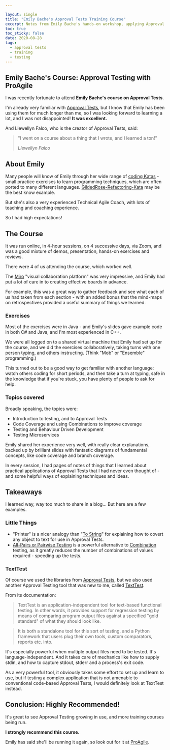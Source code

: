 ```yaml
---

layout: single
title: "Emily Bache's Approval Tests Training Course"
excerpt: Notes from Emily Bache's hands-on workshop, applying Approval Tests in Java and C# on wide range of scenarios
toc: true
toc_sticky: false
date: 2020-08-28
tags:
  - approval tests
  - training
  - testing
---
```


## Emily Bache's Course: Approval Testing with ProAgile

I was recently fortunate to attend **Emily Bache's course on Approval Tests**.

I'm already very familiar with [Approval Tests](/blog/tags.html#approval-tests), but I know that Emily has been using them for much longer than me, so I was looking forward to learning a lot, and I was not disappointed! **It was excellent.**

And Llewellyn Falco, who is the creator of Approval Tests, said:

> "I went on a course about a thing that I wrote, and I learned a ton!"
>
> *Llewellyn Falco*

## About Emily

Many people will know of Emily through her wide range of [coding Katas](https://github.com/emilybache) - small practice exercises to learn programming techniques, which are often ported to many different languages. [GildedRose-Refactoring-Kata](https://github.com/emilybache/GildedRose-Refactoring-Kata) may be the best know example.

But she's also a very experienced Technical Agile Coach, with lots of teaching and coaching experience.

So I had high expectations!

## The Course

It was run online, in 4-hour sessions, on 4 successive days, via Zoom, and was a good mixture of demos, presentation, hands-on exercises and reviews.

There were 4 of us attending the course, which worked well.

The [Miro](https://miro.com/) "visual collaboration platform" was very impressive, and Emily had put a lot of care in to creating effective boards in advance.

For example, this was a great way to gather feedback and see what each of us had taken from each section - with an added bonus that the mind-maps on retrospectives provided a useful summary of things we learned.

### Exercises

Most of the exercises were in Java - and Emily's slides gave example code in both C# and Java, and I'm most experienced in C++.

We were all logged on to a shared virtual machine that Emily had set up for the course, and we did the exercises collaboratively, taking turns with one person typing, and others instructing. (Think "Mob" or "Ensemble" programming.)

This turned out to be a good way to get familiar with another language: watch others coding for short periods, and then take a turn at typing, safe in the knowledge that if you're stuck, you have plenty of people to ask for help.

### Topics covered

Broadly speaking, the topics were:

* Introduction to testing, and to Approval Tests
* Code Coverage and using Combinations to improve coverage
* Testing and Behaviour Driven Development
* Testing Microservices

Emily shared her experience very well, with really clear explanations, backed up by brilliant slides with fantastic diagrams of fundamental concepts, like code coverage and branch coverage.

In every session, I had pages of notes of things that I learned about practical applications of Approval Tests that I had never even thought of - and some helpful ways of explaining techniques and ideas.

## Takeaways

I learned way, way too much to share in a blog... But here are a few examples.

### Little Things

* "Printer" is a nicer analogy than "[To String](https://github.com/approvals/ApprovalTests.cpp/blob/master/doc/ToString.md)" for explaining how to covert any object to text for use in Approval Tests.
* [All-Pairs or Pairwise Testing](https://en.wikipedia.org/wiki/All-pairs_testing) is a powerful alternative to [Combination](https://github.com/approvals/ApprovalTests.cpp/blob/master/doc/TestingCombinations.md#top) testing, as it greatly reduces the number of combinations of values required - speeding up the tests.

### TextTest

Of course we used the libraries from [Approval Tests](https://github.com/approvals), but we also used another Approval Testing tool that was new to me, called [TextTest](https://github.com/texttest/texttest). 

From its documentation:

> TextTest is an application-independent tool for text-based functional testing. In other words, it provides support for regression testing by means of comparing program output files against a specified "gold standard" of what they should look like.

> It is both a standalone tool for this sort of testing, and a Python framework that users plug their own tools, custom comparators, reports etc. into.



It's especially powerful when multiple output files need to be tested. It's language-independent. And it takes care of mechanics like how to supply stdin, and how to capture stdout, stderr and a process's exit code.

As a very powerful tool, it obviously takes some effort to set up and learn to use, but if testing a complex application that is not amenable to conventional code-based Approval Tests, I would definitely look at TextTest instead.

## Conclusion: Highly Recommended!

It's great to see Approval Testing growing in use, and more training courses being run.

**I strongly recommend this course.**

Emily has said she'll be running it again, so look out for it at [ProAgile](https://proagile.se/our-courses).




